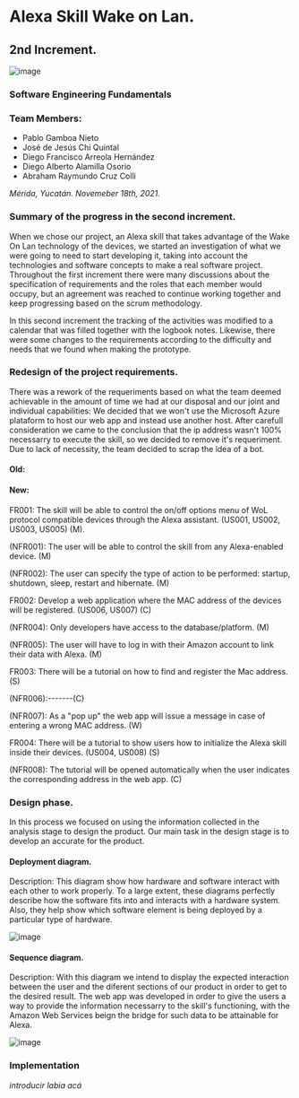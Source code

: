 # Alexa Skill Wake on Lan.

## 2nd Increment.

![image](https://i.imgur.com/SqLLo7gl.png)


### Software Engineering Fundamentals

### Team Members: 

* Pablo Gamboa Nieto
* José de Jesús Chi Quintal
* Diego Francisco Arreola Hernández
* Diego Alberto Alamilla Osorio
* Abraham Raymundo Cruz Colli


*Mérida, Yucatán. Novemeber 18th, 2021.*


### Summary of the progress in the second increment. 

When we chose our project, an Alexa skill that takes advantage of the Wake On Lan technology of the devices, we started an investigation of what we were going to need to start developing it, taking into account the technologies and software concepts to make a real software project.
Throughout the first increment there were many discussions about the specification of requirements and the roles that each member would occupy, but an agreement was reached to continue working together and keep progressing based on the scrum methodology.

In this second increment the tracking of the activities was modified to a calendar that was filled together with the logbook notes. Likewise, there were some changes to the requirements according to the difficulty and needs that we found when making the prototype.

### Redesign of the project requirements.

There was a rework of the requeriments based on what the team deemed achievable in the amount of time we had at our disposal and our joint and individual capabilities: We decided that we won't use the Microsoft Azure plataform to host our web app and instead use another host. After carefull consideration we came to the conclusion that the ip address wasn't 100% necessarry to execute the skill, so we decided to remove it's requeriment. Due to lack of necessity, the team decided to scrap the idea of a bot. 

#### Old:

#### New:

FR001: The skill will be able to control the on/off options menu of WoL protocol compatible devices through the Alexa assistant. (US001, US002, US003, US005) (M).

(NFR001): The user will be able to control the skill from any Alexa-enabled device. (M)

(NFR002): The user can specify the type of action to be performed: startup, shutdown, sleep, restart and hibernate. (M)

FR002: Develop a web application where the MAC address of the devices will be registered. (US006, US007) (C)

(NFR004): Only developers have access to the database/platform. (M)

(NFR005): The user will have to log in with their Amazon account to link their data with Alexa. (M)

FR003: There will be a tutorial on how to find and register the Mac address.(S)

(NFR006):-------(C)

(NFR007): As a "pop up" the web app will issue a message in case of entering a wrong MAC address. (W)

FR004: There will be a tutorial to show users how to initialize the Alexa skill inside their devices. (US004, US008) (S)

(NFR008): The tutorial will be opened automatically when the user indicates the corresponding address in the web app. (C)

### Design phase.

In this process we focused on using the information collected in the analysis stage to design the product. Our main task in the design stage is to develop an accurate for the product.

#### Deployment diagram.
Description: This diagram show how hardware and software interact with each other to work properly. To a large extent, these diagrams perfectly describe how the software fits into and interacts with a hardware system. Also, they help show which software element is being deployed by a particular type of hardware.


![image](https://i.imgur.com/pKhaADq.png)

#### Sequence diagram.
Description: With this diagram we intend to display the expected interaction between the user and the diferent sections of our product in order to get to the desired result.
The web app was developed in order to give the users a way to provide the information necessarry to the skill's functioning, with the Amazon Web Services beign the bridge for 
such data to be attainable for Alexa.




![image](https://i.imgur.com/fVA3fTc.png)

### Implementation

*introducir labia acá*
